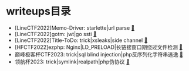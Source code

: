 # writeups目录
* [LineCTF2022]Memo-Driver: starlette|url parse [🔰](https://github.com/local-h0st/CTF/blob/main/writeups/%5BLineCTF2022%5DMemo-Driver.md)
* [LineCTF2022]gotm: jwt|go ssti [🔰](https://github.com/local-h0st/CTF/blob/main/writeups/%5BLineCTF2022%5Dgotm.md)
* [LineCTF2022]Title-ToDo: trick|xsleaks|side channel [🔰](https://github.com/local-h0st/CTF/blob/main/writeups/%5BLineCTF2022%5DTitle-ToDo.md)
* [HFCTF2022]ezphp: Nginx|LD_PRELOAD|长链接窗口期绕过文件检测 [🔰](https://github.com/local-h0st/CTF/blob/main/writeups/%5BHFCTF2022%5Dezphp.md)
* 巅峰极客杯CTF2023: trick|sql blind injection|php反序列化字符串逃逸 [🔰](https://github.com/local-h0st/CTF/blob/main/writeups/%E5%B7%85%E5%B3%B0%E6%9E%81%E5%AE%A2%E6%9D%AFCTF2023.md)
* 领航杯2023: trick|symlink|realpath|php伪协议 [🔰](https://github.com/local-h0st/CTF/blob/main/writeups/%E9%A2%86%E8%88%AA%E6%9D%AF2023.md)
